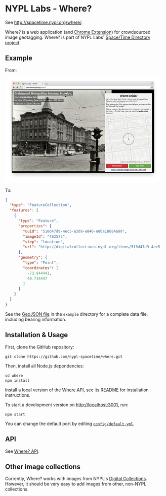 # NYPL Labs - Where?

See http://spacetime.nypl.org/where/.

Where? is a web application (and [Chrome Extension](https://github.com/nypl-spacetime/where-tab)) for crowdsourced image geotagging. Where? is part of NYPL Labs' [Space/Time Directory project](http://spacetime.nypl.org/)

## Example

From:

![](example/screenshot.png)

To:

```json
{
  "type": "FeatureCollection",
  "features": [
    {
      "type": "Feature",
      "properties": {
        "uuid": "510d47d9-4ec5-a3d9-e040-e00a18064a99",
        "imageId": "482572",
        "step": "location",
        "url": "http://digitalcollections.nypl.org/items/510d47d9-4ec5-a3d9-e040-e00a18064a99"
      },
      "geometry": {
        "type": "Point",
        "coordinates": [
          -73.944441,
          40.714447
        ]
      }
    }
  ]
}

```

See the [GeoJSON file](example/data.geojson) in the `example` directory for a complete data file, including bearing information.

## Installation & Usage

First, clone the GitHub repository:

    git clone https://github.com/nypl-spacetime/where.git

Then, install all Node.js dependencies:

    cd where
    npm install

Install a local version of the [Where API](https://github.com/nypl-spacetime/where-api), see its [README](https://github.com/nypl-spacetime/where-api) for installation instructions.

To start a development version on [http://localhost:3001](http://localhost:3001), run:

    npm start

You can change the default port by editing [`config/default.yml`](config/default.yml).

## API

See [Where? API](https://github.com/nypl-spacetime/where-api).

## Other image collections

Currently, Where? works with images from NYPL's [Digital Collections](http://digitalcollections.nypl.org/). However, it should be very easy to add images from other, non-NYPL collections.
